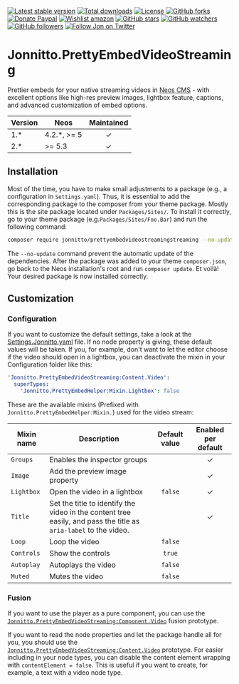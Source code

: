 [![Latest stable version]][packagist] [![Total downloads]][packagist] [![License]][packagist] [![GitHub forks]][fork] [![Donate Paypal]][paypal] [![Wishlist amazon]][amazon] [![GitHub stars]][stargazers] [![GitHub watchers]][subscription] [![GitHub followers]][followers] [![Follow Jon on Twitter]][twitter]

# Jonnitto.PrettyEmbedVideoStreaming

Prettier embeds for your native streaming videos in [Neos CMS] - with excellent options like high-res preview images, lightbox feature, captions, and advanced customization of embed options.

| Version | Neos         | Maintained |
| ------- | ------------ | :--------: |
| 1.\*    | 4.2.\*, >= 5 |      ✓     |
| 2.\*    | >= 5.3       |      ✓     |

## Installation

Most of the time, you have to make small adjustments to a package (e.g., a configuration in `Settings.yaml`). Thus, it is essential to add the corresponding package to the composer from your theme package. Mostly this is the site package located under `Packages/Sites/`. To install it correctly, go to your theme package (e.g.`Packages/Sites/Foo.Bar`) and run the following command:

```bash
composer require jonnitto/prettyembedvideostreamingstreaming --no-update
```

The `--no-update` command prevent the automatic update of the dependencies. After the package was added to your theme `composer.json`, go back to the Neos installation's root and run `composer update`. Et voilà! Your desired package is now installed correctly.

## Customization

### Configuration

If you want to customize the default settings, take a look at the [Settings.Jonnitto.yaml] file. If no node property is giving, these default values will be taken. If you, for example, don't want to let the editor choose if the video should open in a lightbox, you can deactivate the mixin in your Configuration folder like this:

```yaml
'Jonnitto.PrettyEmbedVideoStreaming:Content.Video':
  superTypes:
    'Jonnitto.PrettyEmbedHelper:Mixin.Lightbox': false
```

These are the available mixins (Prefixed with `Jonnitto.PrettyEmbedHelper:Mixin.`) used for the video stream:

| Mixin name      | Description                                                                                                      | Default value | Enabled per default |
| --------------- | ---------------------------------------------------------------------------------------------------------------- | :-----------: | :-----------------: |
| `Groups`        | Enables the inspector groups                                                                                     |               |          ✓          |
| `Image`         | Add the preview image property                                                                                   |               |          ✓          |
| `Lightbox`      | Open the video in a lightbox                                                                                     |    `false`    |          ✓          |
| `Title`         | Set the title to identify the video in the content tree easily, and pass the title as `aria-label` to the video. |               |          ✓          |
| `Loop`          | Loop the video                                                                                                   |    `false`    |                     |
| `Controls`      | Show the controls                                                                                                |    `true`     |                     |
| `Autoplay`      | Autoplays the video                                                                                              |    `false`    |                     |
| `Muted`         | Mutes the video                                                                                                  |    `false`    |                     |

### Fusion

If you want to use the player as a pure component, you can use the [`Jonnitto.PrettyEmbedVideoStreaming:Component.Video`] fusion prototype.

If you want to read the node properties and let the package handle all for you, you should use the [`Jonnitto.PrettyEmbedVideoStreaming:Content.Video`] prototype. For easier including in your node types, you can disable the content element wrapping with `contentElement = false`. This is useful if you want to create, for example, a text with a video node type.

[packagist]: https://packagist.org/packages/jonnitto/prettyembedvideostreaming
[latest stable version]: https://poser.pugx.org/jonnitto/prettyembedvideostreaming/v/stable
[total downloads]: https://poser.pugx.org/jonnitto/prettyembedvideostreaming/downloads
[license]: https://poser.pugx.org/jonnitto/prettyembedvideostreaming/license
[github forks]: https://img.shields.io/github/forks/jonnitto/Jonnitto.PrettyEmbedVideoStreaming.svg?style=social&label=Fork
[donate paypal]: https://img.shields.io/badge/Donate-PayPal-yellow.svg
[wishlist amazon]: https://img.shields.io/badge/Wishlist-Amazon-yellow.svg
[amazon]: https://www.amazon.de/hz/wishlist/ls/2WPGORAVYF39B?&sort=default
[paypal]: https://www.paypal.me/Jonnitto/20eur
[github stars]: https://img.shields.io/github/stars/jonnitto/Jonnitto.PrettyEmbedVideoStreaming.svg?style=social&label=Stars
[github watchers]: https://img.shields.io/github/watchers/jonnitto/Jonnitto.PrettyEmbedVideoStreaming.svg?style=social&label=Watch
[github followers]: https://img.shields.io/github/followers/jonnitto.svg?style=social&label=Follow
[follow jon on twitter]: https://img.shields.io/twitter/follow/jonnitto.svg?style=social&label=Follow
[twitter]: https://twitter.com/jonnitto
[fork]: https://github.com/jonnitto/Jonnitto.PrettyEmbedVideoStreaming/fork
[stargazers]: https://github.com/jonnitto/Jonnitto.PrettyEmbedVideoStreaming/stargazers
[subscription]: https://github.com/jonnitto/Jonnitto.PrettyEmbedVideoStreaming/subscription
[followers]: https://github.com/jonnitto/followers
[license]: LICENSE
[neos cms]: https://www.neos.io
[settings.jonnitto.yaml]: Configuration/Settings.Jonnitto.yaml
[`jonnitto.prettyembedvideostreaming:component.video`]: Resources/Private/Fusion/Component/Video.fusion
[`jonnitto.prettyembedvideostreaming:content.video`]: Resources/Private/Fusion/Content/Video.fusion
